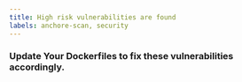 ```yaml
---
title: High risk vulnerabilities are found
labels: anchore-scan, security
---
```

### Update Your Dockerfiles to fix these vulnerabilities accordingly.